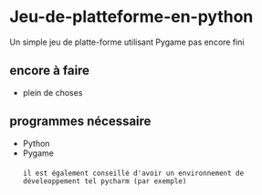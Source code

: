 # Jeu-de-platteforme-en-python

Un simple jeu de platte-forme utilisant Pygame pas encore fini

## encore à faire
* plein de choses

## programmes nécessaire
* Python
* Pygame <BR />
<BR /> `il est également conseillé d'avoir un environnement de déveleoppement tel pycharm (par exemple)`
